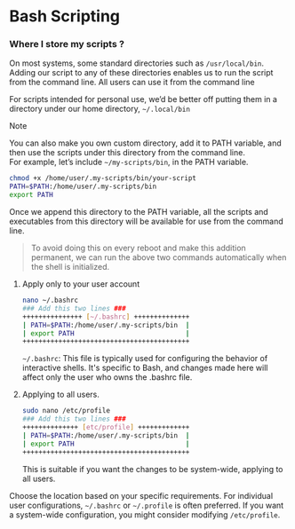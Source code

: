 # Bash Scripting

### Where I store my scripts ?

On most systems, some standard directories such as `/usr/local/bin`. Adding our script to any of these directories enables us to run the script from the command line. All users can use it from the command line

For scripts intended for personal use, we’d be better off putting them in a directory under our home directory, `~/.local/bin`

> [!NOTE]  
> You can also make you own custom directory, add it to PATH variable, and then use the scripts under this directory from the command line.  
For example, let’s include `~/my-scripts/bin`, in the PATH variable.

```bash
chmod +x /home/user/.my-scripts/bin/your-script
PATH=$PATH:/home/user/.my-scripts/bin
export PATH
```

Once we append this directory to the PATH variable, all the scripts and executables from this directory will be available for use from the command line.

> To avoid doing this on every reboot and make this addition permanent, we can run the above two commands automatically when the shell is initialized.

1. Apply only to your user account

    ```bash
    nano ~/.bashrc
    ### Add this two lines ###
    +++++++++++++++ [~/.bashrc] ++++++++++++++
    | PATH=$PATH:/home/user/.my-scripts/bin  |
    | export PATH                            |
    ++++++++++++++++++++++++++++++++++++++++++
    ```

    `~/.bashrc`: This file is typically used for configuring the behavior of interactive shells. It's specific to Bash, and changes made here will affect only the user who owns the .bashrc file.

2. Applying to all users.

    ```bash
    sudo nano /etc/profile
    ### Add this two lines ###
    ++++++++++++++ [etc/profile] +++++++++++++
    | PATH=$PATH:/home/user/.my-scripts/bin  |
    | export PATH                            |
    ++++++++++++++++++++++++++++++++++++++++++
    ```

    This is suitable if you want the changes to be system-wide, applying to all users.

Choose the location based on your specific requirements. For individual user configurations, `~/.bashrc` or `~/.profile` is often preferred. If you want a system-wide configuration, you might consider modifying `/etc/profile`.
